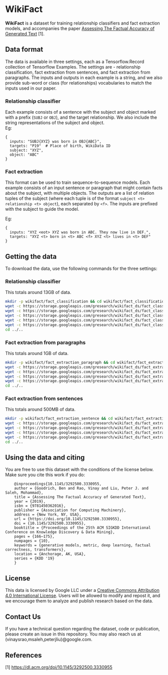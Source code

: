 # WikiFact
**WikiFact** is a dataset for training relationship classifiers and fact extraction models,
and accompanies the paper [Assessing The Factual Accuracy of Generated Text](https://arxiv.org/abs/1905.13322) [1]. 

## Data format
The data is available in three settings, each as a Tensorflow.Record collection of
Tensorflow Examples. The settings are - relationship classification, fact extraction from
sentences, and fact extraction from paragraphs. The inputs and outputs in each example
is a string, and we also provide sub-word or class (for relationships) vocabularies to
match the inputs used in our paper.

### Relationship classifier
Each example consists of a sentence with the subject and object marked with a prefix
(`SUBJ` or `OBJ`), and the target relationship. We also include the string representations
of the subject and object.  
Eg:
```
{
  inputs: "SUBJ{XYZ} was born in OBJ{ABC}",
  targets: "P19"  # Place of birth, WikiData ID
  subject: "XYZ",
  object: "ABC"
}
```

### Fact extraction
This format can be used to train sequence-to-sequence models. Each example consists of
an input sentence or paragraph that might contain facts about the subject, with multiple objects.
The outputs are a list of relation tuples of the subject (where each tuple is of the format 
`subject <t> relationship <t> object`), each separated by `<f>`. The inputs are prefixed with
the subject to guide the model.

Eg:
```
{
  inputs: "XYZ <eot> XYZ was born in ABC. They now live in DEF.",
  targets: "XYZ <t> born in <t> ABC <f> XYZ <t> lives in <t> DEF"
}
```

## Getting the data

To download the data, use the following commands for the three settings:

### Relationship classifier
This totals around 13GB of data.
```sh
mkdir -p wikifact/fact_classification && cd wikifact/fact_classification
wget -c https://storage.googleapis.com/gresearch/wikifact_ds/fact_classification_sentence/fact_classification_sentencedev-00000-of-00001
wget -c https://storage.googleapis.com/gresearch/wikifact_ds/fact_classification_sentence/fact_classification_sentencetest-00000-of-00001
wget -c https://storage.googleapis.com/gresearch/wikifact_ds/fact_classification_sentence/fact_classification_sentencetrain-00000-of-00001
wget -c https://storage.googleapis.com/gresearch/wikifact_ds/fact_classification_sentence/wiki_sum_32768.subword_text_encoder
wget -c https://storage.googleapis.com/gresearch/wikifact_ds/fact_classification_sentence/wiki_fact_classification.target_classes_encoder
cd ../..
```

### Fact extraction from paragraphs
This totals around 1GB of data.
```sh
mkdir -p wikifact/fact_extraction_paragraph && cd wikifact/fact_extraction_paragraph
wget -c https://storage.googleapis.com/gresearch/wikifact_ds/fact_extraction_paragraph/fact_extraction_paragraphdev-00000-of-00001
wget -c https://storage.googleapis.com/gresearch/wikifact_ds/fact_extraction_paragraph/fact_extraction_paragraphtest-00000-of-00001
wget -c https://storage.googleapis.com/gresearch/wikifact_ds/fact_extraction_paragraph/fact_extraction_paragraphtrain-00000-of-00001
wget -c https://storage.googleapis.com/gresearch/wikifact_ds/fact_extraction_paragraph/wiki_sum_32768.subword_text_encoder
cd ../..
```

### Fact extraction from sentences
This totals around 500MB of data.
```sh
mkdir -p wikifact/fact_extraction_sentence && cd wikifact/fact_extraction_sentence
wget -c https://storage.googleapis.com/gresearch/wikifact_ds/fact_extraction_sentence/fact_extraction_paragraphdev-00000-of-00001
wget -c https://storage.googleapis.com/gresearch/wikifact_ds/fact_extraction_sentence/fact_extraction_paragraphtest-00000-of-00001
wget -c https://storage.googleapis.com/gresearch/wikifact_ds/fact_extraction_sentence/fact_extraction_paragraphtrain-00000-of-00001
wget -c https://storage.googleapis.com/gresearch/wikifact_ds/fact_extraction_sentence/wiki_sum_32768.subword_text_encoder
cd ../..
```

## Using the data and citing
You are free to use this dataset with the conditions of the license below. Make sure you
cite this work if you do:
```
    @inproceedings{10.1145/3292500.3330955,
    author = {Goodrich, Ben and Rao, Vinay and Liu, Peter J. and Saleh, Mohammad},
    title = {Assessing The Factual Accuracy of Generated Text},
    year = {2019},
    isbn = {9781450362016},
    publisher = {Association for Computing Machinery},
    address = {New York, NY, USA},
    url = {https://doi.org/10.1145/3292500.3330955},
    doi = {10.1145/3292500.3330955},
    booktitle = {Proceedings of the 25th ACM SIGKDD International Conference on Knowledge Discovery & Data Mining},
    pages = {166–175},
    numpages = {10},
    keywords = {generative models, metric, deep learning, factual correctness, transformers},
    location = {Anchorage, AK, USA},
    series = {KDD '19}
    }
```


## License

This data is licensed by Google LLC under a [Creative Commons Attribution 4.0
International License](http://creativecommons.org/licenses/by/4.0/).
Users will be allowed to modify and repost it, and we encourage them to analyze
and publish research based on the data.

## Contact Us

If you have a technical question regarding the dataset, code or publication,
please create an issue in this repository. You may also reach us at
(vinaysrao,msaleh,peterjliu)@google.com.


## References
[1] https://dl.acm.org/doi/10.1145/3292500.3330955 

